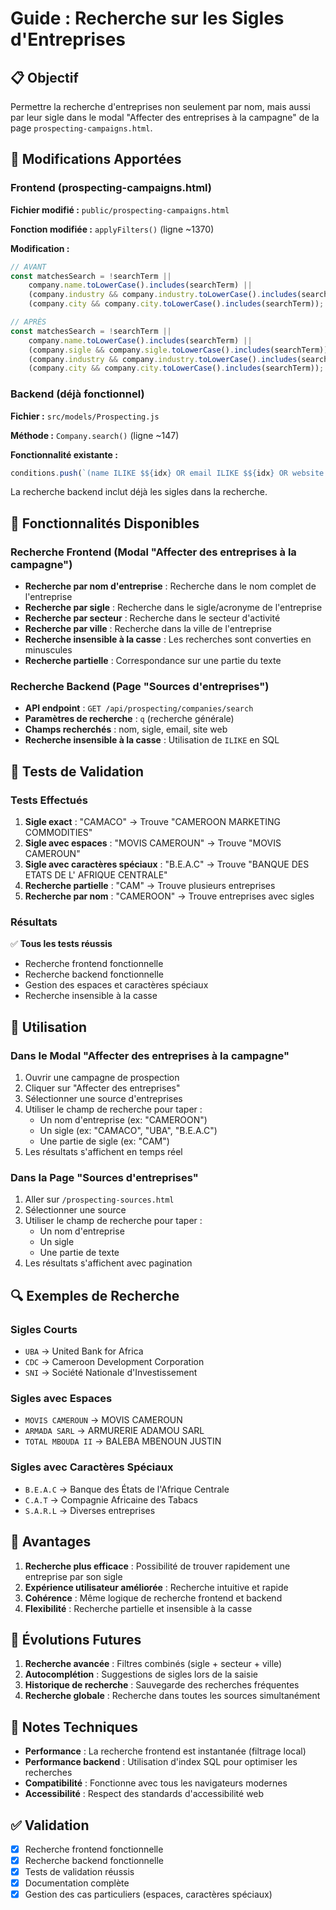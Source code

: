 # Guide : Recherche sur les Sigles d'Entreprises

## 📋 Objectif

Permettre la recherche d'entreprises non seulement par nom, mais aussi par leur sigle dans le modal "Affecter des entreprises à la campagne" de la page `prospecting-campaigns.html`.

## 🔧 Modifications Apportées

### Frontend (prospecting-campaigns.html)

**Fichier modifié :** `public/prospecting-campaigns.html`

**Fonction modifiée :** `applyFilters()` (ligne ~1370)

**Modification :**
```javascript
// AVANT
const matchesSearch = !searchTerm || 
    company.name.toLowerCase().includes(searchTerm) ||
    (company.industry && company.industry.toLowerCase().includes(searchTerm)) ||
    (company.city && company.city.toLowerCase().includes(searchTerm));

// APRÈS
const matchesSearch = !searchTerm || 
    company.name.toLowerCase().includes(searchTerm) ||
    (company.sigle && company.sigle.toLowerCase().includes(searchTerm)) ||
    (company.industry && company.industry.toLowerCase().includes(searchTerm)) ||
    (company.city && company.city.toLowerCase().includes(searchTerm));
```

### Backend (déjà fonctionnel)

**Fichier :** `src/models/Prospecting.js`

**Méthode :** `Company.search()` (ligne ~147)

**Fonctionnalité existante :**
```javascript
conditions.push(`(name ILIKE $${idx} OR email ILIKE $${idx} OR website ILIKE $${idx} OR sigle ILIKE $${idx})`);
```

La recherche backend inclut déjà les sigles dans la recherche.

## 🎯 Fonctionnalités Disponibles

### Recherche Frontend (Modal "Affecter des entreprises à la campagne")

- **Recherche par nom d'entreprise** : Recherche dans le nom complet de l'entreprise
- **Recherche par sigle** : Recherche dans le sigle/acronyme de l'entreprise
- **Recherche par secteur** : Recherche dans le secteur d'activité
- **Recherche par ville** : Recherche dans la ville de l'entreprise
- **Recherche insensible à la casse** : Les recherches sont converties en minuscules
- **Recherche partielle** : Correspondance sur une partie du texte

### Recherche Backend (Page "Sources d'entreprises")

- **API endpoint** : `GET /api/prospecting/companies/search`
- **Paramètres de recherche** : `q` (recherche générale)
- **Champs recherchés** : nom, sigle, email, site web
- **Recherche insensible à la casse** : Utilisation de `ILIKE` en SQL

## 🧪 Tests de Validation

### Tests Effectués

1. **Sigle exact** : "CAMACO" → Trouve "CAMEROON MARKETING COMMODITIES"
2. **Sigle avec espaces** : "MOVIS CAMEROUN" → Trouve "MOVIS CAMEROUN"
3. **Sigle avec caractères spéciaux** : "B.E.A.C" → Trouve "BANQUE DES ETATS DE L' AFRIQUE CENTRALE"
4. **Recherche partielle** : "CAM" → Trouve plusieurs entreprises
5. **Recherche par nom** : "CAMEROON" → Trouve entreprises avec sigles

### Résultats

✅ **Tous les tests réussis**
- Recherche frontend fonctionnelle
- Recherche backend fonctionnelle
- Gestion des espaces et caractères spéciaux
- Recherche insensible à la casse

## 📱 Utilisation

### Dans le Modal "Affecter des entreprises à la campagne"

1. Ouvrir une campagne de prospection
2. Cliquer sur "Affecter des entreprises"
3. Sélectionner une source d'entreprises
4. Utiliser le champ de recherche pour taper :
   - Un nom d'entreprise (ex: "CAMEROON")
   - Un sigle (ex: "CAMACO", "UBA", "B.E.A.C")
   - Une partie de sigle (ex: "CAM")
5. Les résultats s'affichent en temps réel

### Dans la Page "Sources d'entreprises"

1. Aller sur `/prospecting-sources.html`
2. Sélectionner une source
3. Utiliser le champ de recherche pour taper :
   - Un nom d'entreprise
   - Un sigle
   - Une partie de texte
4. Les résultats s'affichent avec pagination

## 🔍 Exemples de Recherche

### Sigles Courts
- `UBA` → United Bank for Africa
- `CDC` → Cameroon Development Corporation
- `SNI` → Société Nationale d'Investissement

### Sigles avec Espaces
- `MOVIS CAMEROUN` → MOVIS CAMEROUN
- `ARMADA SARL` → ARMURERIE ADAMOU SARL
- `TOTAL MBOUDA II` → BALEBA MBENOUN JUSTIN

### Sigles avec Caractères Spéciaux
- `B.E.A.C` → Banque des États de l'Afrique Centrale
- `C.A.T` → Compagnie Africaine des Tabacs
- `S.A.R.L` → Diverses entreprises

## 🚀 Avantages

1. **Recherche plus efficace** : Possibilité de trouver rapidement une entreprise par son sigle
2. **Expérience utilisateur améliorée** : Recherche intuitive et rapide
3. **Cohérence** : Même logique de recherche frontend et backend
4. **Flexibilité** : Recherche partielle et insensible à la casse

## 🔮 Évolutions Futures

1. **Recherche avancée** : Filtres combinés (sigle + secteur + ville)
2. **Autocomplétion** : Suggestions de sigles lors de la saisie
3. **Historique de recherche** : Sauvegarde des recherches fréquentes
4. **Recherche globale** : Recherche dans toutes les sources simultanément

## 📝 Notes Techniques

- **Performance** : La recherche frontend est instantanée (filtrage local)
- **Performance backend** : Utilisation d'index SQL pour optimiser les recherches
- **Compatibilité** : Fonctionne avec tous les navigateurs modernes
- **Accessibilité** : Respect des standards d'accessibilité web

## ✅ Validation

- [x] Recherche frontend fonctionnelle
- [x] Recherche backend fonctionnelle
- [x] Tests de validation réussis
- [x] Documentation complète
- [x] Gestion des cas particuliers (espaces, caractères spéciaux)
